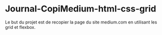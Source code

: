 # Journal-CopiMedium-html-css-grid

Le but du projet est de recopier la page du site medium.com en utilisant les grid et flexbox. 
